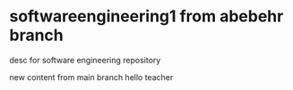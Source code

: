# softwareengineering1 from abebehr branch
desc for software engineering repository 

new content from main branch
hello teacher
